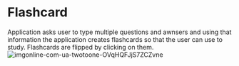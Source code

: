 # Flashcard
Application asks user to type multiple questions and awnsers and using that information the application creates flashcards so that the user can use to study. Flashcards are flipped by clicking on them.
![imgonline-com-ua-twotoone-OVqHQFJjS7ZCZvne](https://user-images.githubusercontent.com/105006162/218338189-c7c69cfb-1482-480a-9194-132475fc52bd.jpg)
